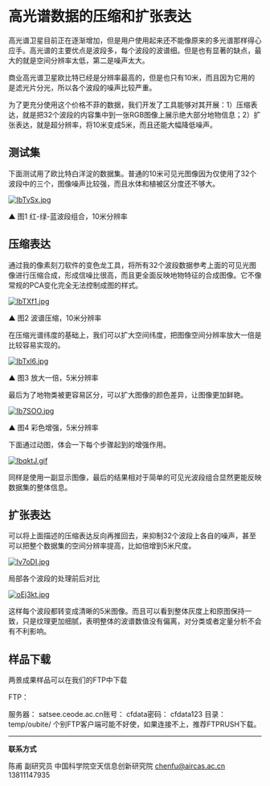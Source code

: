 

# 高光谱数据的压缩和扩张表达

高光谱卫星目前正在逐渐增加，但是用户使用起来还不能像原来的多光谱那样得心应手。高光谱的主要优点是波段多，每个波段的波谱细。但是也有显著的缺点，最大的就是空间分辨率太低，第二是噪声太大。

商业高光谱卫星欧比特已经是分辨率最高的，但是也只有10米，而且因为它用的是滤光片分光，所以各个波段的噪声比较严重。

为了更充分使用这个价格不菲的数据，我们开发了工具能够对其开展：1）压缩表达，就是把32个波段的内容集中到一张RGB图像上展示绝大部分地物信息；2）扩张表达，就是超分辨率，将10米变成5米，而且还能大幅降低噪声。

## 测试集

下面测试用了欧比特白洋淀的数据集。普通的10米可见光图像因为仅使用了32个波段中的三个，图像噪声比较强，而且水体和植被区分度还不够大。

[![IbTvSx.jpg](https://z3.ax1x.com/2021/11/19/IbTvSx.jpg)](https://imgtu.com/i/IbTvSx)

▲ 图1 红-绿-蓝波段组合，10米分辨率

## 压缩表达

通过我的像素刻刀软件的变色龙工具，将所有32个波段数据参考上面的可见光图像进行压缩合成，形成信噪比很高，而且更全面反映地物特征的合成图像。它不像常规的PCA变化完全无法控制成图的样式。

[![IbTXf1.jpg](https://z3.ax1x.com/2021/11/19/IbTXf1.jpg)](https://imgtu.com/i/IbTXf1)

▲ 图2 波谱压缩，10米分辨率

在压缩光谱纬度的基础上，我们可以扩大空间纬度，把图像空间分辨率放大一倍是比较容易实现的。

[![IbTxl6.jpg](https://z3.ax1x.com/2021/11/19/IbTxl6.jpg)](https://imgtu.com/i/IbTxl6)

▲ 图3 放大一倍，5米分辨率

最后为了地物类被更容易区分，可以扩大图像的颜色差异，让图像更加鲜艳。

[![Ib7SOO.jpg](https://z3.ax1x.com/2021/11/19/Ib7SOO.jpg)](https://imgtu.com/i/Ib7SOO)

▲ 图4 彩色增强，5米分辨率

下面通过动图，体会一下每个步骤起到的增强作用。

[![IbqktJ.gif](https://z3.ax1x.com/2021/11/19/IbqktJ.gif)](https://imgtu.com/i/IbqktJ)

同样是使用一副显示图像，最后的结果相对于简单的可见光波段组合显然更能反映数据集的整体信息。

## 扩张表达

可以将上面描述的压缩表达反向再推回去，来抑制32个波段上各自的噪声，甚至可以把整个数据集的空间分辨率提高，比如倍增到5米尺度。

[![Iv7oDI.jpg](https://z3.ax1x.com/2021/11/22/Iv7oDI.jpg)](https://imgtu.com/i/Iv7oDI)

局部各个波段的处理前后对比

[![oEj3kt.jpg](https://z3.ax1x.com/2021/11/26/oEj3kt.jpg)](https://imgtu.com/i/oEj3kt)

这样每个波段都转变成清晰的5米图像。而且可以看到整体灰度上和原图保持一致，只是纹理更加细腻，表明整体的波谱数值没有偏离，对分类或者定量分析不会有不利影响。

## 样品下载

两景成果样品可以在我们的FTP中下载

FTP：

服务器： satsee.ceode.ac.cn账号： cfdata密码： cfdata123
目录： temp/oubite/
个别FTP客户端可能不好使，如果连接不上，推荐FTPRUSH下载。


---

**联系方式**

陈甫 副研究员
中国科学院空天信息创新研究院
chenfu@aircas.ac.cn
13811147935



